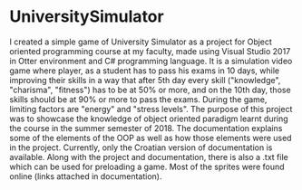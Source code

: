 # UniversitySimulator
I created a simple game of University Simulator as a project for Object oriented programming course at my faculty, made using Visual Studio 2017 in Otter environment and C# programming language. It is a simulation video game where player, as a student has to pass his exams in 10 days,  while improving their skills in a way that after 5th day every skill ("knowledge", "charisma", "fitness") has to be at 50% or more,  and on the 10th day, those skills should be at 90% or more to pass the exams. During the game, limiting factors are "energy" and "stress levels".  The purpose of this project was to showcase the knowledge of object oriented paradigm learnt during the course in the summer semester of 2018. The documentation explains some of the elements of the OOP as well as how those elements were used in the project. Currently, only the Croatian version of documentation is available.  Along with the project and documentation, there is also a .txt file which can be used for preloading a game. Most of the sprites were found online (links attached in documentation). 
